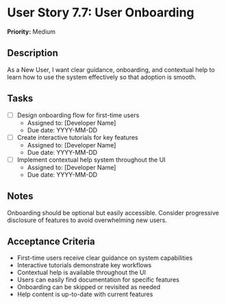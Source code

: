 # User Story 7.7: User Onboarding

**Priority:** Medium

## Description
As a New User, I want clear guidance, onboarding, and contextual help to learn how to use the system effectively so that adoption is smooth.

## Tasks
- [ ] Design onboarding flow for first-time users
  - Assigned to: [Developer Name]
  - Due date: YYYY-MM-DD
- [ ] Create interactive tutorials for key features
  - Assigned to: [Developer Name]
  - Due date: YYYY-MM-DD
- [ ] Implement contextual help system throughout the UI
  - Assigned to: [Developer Name]
  - Due date: YYYY-MM-DD

## Notes
Onboarding should be optional but easily accessible. Consider progressive disclosure of features to avoid overwhelming new users.

## Acceptance Criteria
- First-time users receive clear guidance on system capabilities
- Interactive tutorials demonstrate key workflows
- Contextual help is available throughout the UI
- Users can easily find documentation for specific features
- Onboarding can be skipped or revisited as needed
- Help content is up-to-date with current features